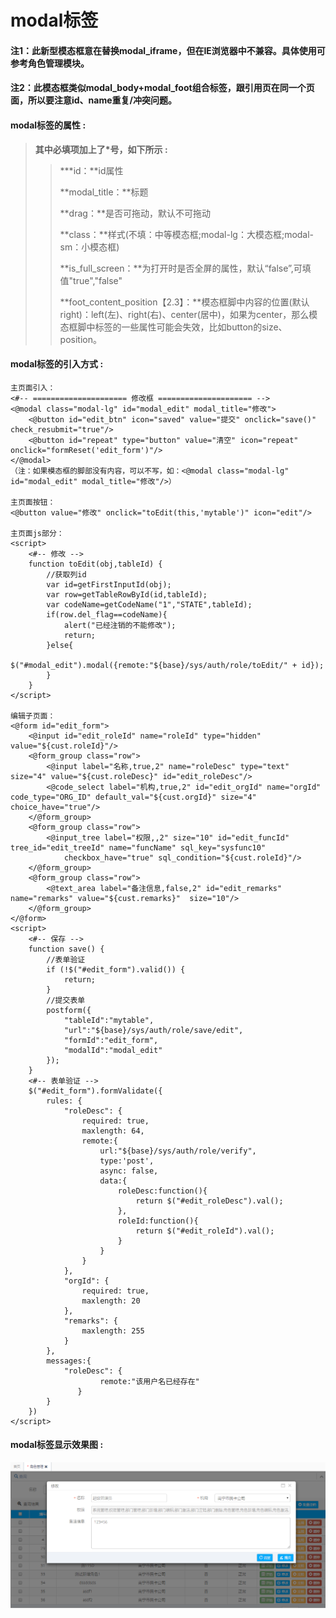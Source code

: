 # modal**标签**

#### 注1：此新型模态框意在替换modal\_iframe，但在IE浏览器中不兼容。具体使用可参考角色管理模块。

#### 注2：此模态框类似modal\_body+modal\_foot组合标签，跟引用页在同一个页面，所以要注意id、name重复/冲突问题。

#### modal**标签的属性 :**

> **其中必填项加上了\*号，如下所示 :**
>
> > \***id：**id属性
> >
> > **modal\_title：**标题
> >
> > **drag：**是否可拖动，默认不可拖动
> >
> > **class：**样式\(不填：中等模态框;modal-lg：大模态框;modal-sm：小模态框\)
> >
> > **is\_full\_screen：**为打开时是否全屏的属性，默认“false”,可填值"true","false"
> >
> > **foot\_content\_position【2.3】：**模态框脚中内容的位置\(默认right\)：left\(左\)、right\(右\)、center\(居中\)，如果为center，那么模态框脚中标签的一些属性可能会失效，比如button的size、position。

#### modal标签的引入方式 :

```
主页面引入：
<#-- ===================== 修改框 ===================== -->
<@modal class="modal-lg" id="modal_edit" modal_title="修改">
    <@button id="edit_btn" icon="saved" value="提交" onclick="save()" check_resubmit="true"/>
    <@button id="repeat" type="button" value="清空" icon="repeat" onclick="formReset('edit_form')"/>
</@modal>
（注：如果模态框的脚部没有内容，可以不写，如：<@modal class="modal-lg" id="modal_edit" modal_title="修改"/>）

主页面按钮：
<@button value="修改" onclick="toEdit(this,'mytable')" icon="edit"/>

主页面js部分：
<script>
    <#-- 修改 -->
    function toEdit(obj,tableId) {
        //获取列id
        var id=getFirstInputId(obj);
        var row=getTableRowById(id,tableId);
        var codeName=getCodeName("1","STATE",tableId);
        if(row.del_flag==codeName){
            alert("已经注销的不能修改");
            return;
        }else{
            $("#modal_edit").modal({remote:"${base}/sys/auth/role/toEdit/" + id});
        }
    }
</script>

编辑子页面：
<@form id="edit_form">
    <@input id="edit_roleId" name="roleId" type="hidden" value="${cust.roleId}"/>
    <@form_group class="row">
        <@input label="名称,true,2" name="roleDesc" type="text" size="4" value="${cust.roleDesc}" id="edit_roleDesc"/>
        <@code_select label="机构,true,2" id="edit_orgId" name="orgId" code_type="ORG_ID" default_val="${cust.orgId}" size="4" choice_have="true"/>
    </@form_group>
    <@form_group class="row">
        <@input_tree label="权限,,2" size="10" id="edit_funcId" tree_id="edit_treeId" name="funcName" sql_key="sysfunc10" 
            checkbox_have="true" sql_condition="${cust.roleId}"/>
    </@form_group>
    <@form_group class="row">
        <@text_area label="备注信息,false,2" id="edit_remarks" name="remarks" value="${cust.remarks}"  size="10"/>
    </@form_group>
</@form>
<script>
    <#-- 保存 -->
    function save() {
        //表单验证
        if (!$("#edit_form").valid()) {
            return;
        }
        //提交表单
        postform({
            "tableId":"mytable",
            "url":"${base}/sys/auth/role/save/edit",
            "formId":"edit_form",
            "modalId":"modal_edit"
        });
    }
    <#-- 表单验证 -->
    $("#edit_form").formValidate({
        rules: {
            "roleDesc": {
                required: true,
                maxlength: 64,
                remote:{
                    url:"${base}/sys/auth/role/verify",
                    type:'post',
                    async: false,
                    data:{
                        roleDesc:function(){
                            return $("#edit_roleDesc").val();
                        },
                        roleId:function(){
                            return $("#edit_roleId").val();
                        }
                    }
                }
            },
            "orgId": {
                required: true,
                maxlength: 20
            },
            "remarks": {
                maxlength: 255
            }
        },
        messages:{
            "roleDesc": {
                    remote:"该用户名已经存在"
               }
        }
    })
</script>
```

#### modal标签显示效果图 :

![](/assets/modal.png)

